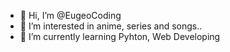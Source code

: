 - 👋 Hi, I’m @EugeoCoding
- 👀 I’m interested in anime, series and songs..
- 🌱 I’m currently learning Pyhton, Web Developing
  
  

<!---
EugeoCoding/EugeoCoding is a ✨ special ✨ repository because its `README.md` (this file) appears on your GitHub profile.
You can click the Preview link to take a look at your changes.
--->

